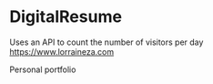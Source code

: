 # DigitalResume
Uses an API to count the number of visitors per day
https://www.lorraineza.com 

Personal portfolio
